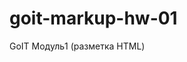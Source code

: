 # goit-markup-hw-01

GoIT Модуль1 (разметка HTML)

<!--
Убрать афтер с последнего элемента соцсетей
Вернуть цсс переменные
Создать миксины для transition
Убрать геометрию с блоков на миксы (блок\_\_элемент)
Кнопка закрытия модалки с выпадающим переключателем "закрыть"
Уплывающие с поля ввода наверх лейблы
.mob-menu-container сжимается когда меньше 320пикс
-->
